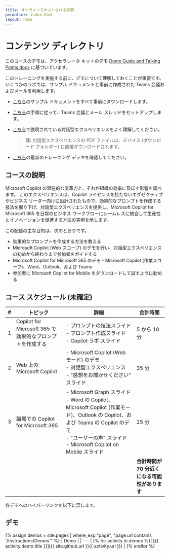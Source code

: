 ```yaml
---
title: オンラインでホストされる手順
permalink: index.html
layout: home
---
```


# コンテンツ ディレクトリ

このコースのデモは、アクセラレータ キットのデモ [Demo Guide and Talking Points.docx](https://microsoft.seismic.com/Link/Content/DCJC9CXBThjcFGfJjJXMQ2jXqfCG) に基づいています。

このトレーニングを実施する前に、デモについて理解しておくことが重要です。 いくつかのラボでは、サンプル ドキュメントと事前に作成された Teams 会議およびメールを利用します。

- [こちら](https://github.com/MicrosoftLearning/MS-4012-Microsoft-Copilot-Unlocked/tree/master/Resourcefiles)のサンプル ドキュメントをすべて事前にダウンロードします。
- [こちら](https://microsoft.seismic.com/Link/Content/DCFPQWmT2DMXC8WJjgjP4H44GWXG)の手順に従って、Teams 会議とメール スレッドをセットアップします。
- [こちら](https://github.com/MicrosoftLearning/MS-4012-Microsoft-Copilot-Unlocked/raw/master/Resourcefiles/MS-4012_interactive_experience.pdf)で説明されている対話型エクスペリエンスをよく理解してください。

    > **注:** 対話型エクスペリエンスの PDF ファイルは、デバイス (ダウンロード フォルダー) に直接ダウンロードされます。

- [こちら](https://github.com/MicrosoftLearning/MS-4012-Microsoft-Copilot-Unlocked/raw/master/Resourcefiles/MS-4012-ENU-PowerPoint.pptx)の最新のトレーニング デッキを確認してください。

## コースの説明

Microsoft Copilot の潜在的な変革力と、それが組織の効率に及ぼす影響を調べます。 このエクスペリエンスは、Copilot ライセンスを持たないエグゼクティブやビジネス リーダー向けに設計されたもので、効果的なプロンプトを作成する技法を掘り下げ、対話型エクスペリエンスを提供し、Microsoft Copilot for Microsoft 365 を日常のビジネス ワークフローにシームレスに統合して生産性とイノベーションを促進する方法の実例を示します。

この配信の主な目的は、次のとおりです。

- 効果的なプロンプトを作成する方法を教える
- Microsoft Copilot (Web スコープ) のデモを行い、対話型エクスペリエンスの初めから終わりまで参加者をガイドする
- Microsoft Copilot for Microsoft 365 のデモ - Microsoft Copilot (作業スコープ)、Word、Outlook、および Teams
- 参加者に Microsoft Copilot for Mobile をダウンロードして試すように勧める

## コース スケジュール (未確定) 

| # | トピック                                 | 詳細                                                                                          | 合計時間      |
|---|---------------------------------------|--------------------------------------------------------------------------------------------------|-----------------|
| 1 | Copilot for Microsoft 365 で効果的なプロンプトを作成する | - プロンプトの技法スライド <br> - プロンプト作成スライド <br> - Copilot ラボ スライド | 5 から 10 分    |
| 2 | Web 上の Microsoft Copilot          | - Microsoft Copilot (Web モード) のデモ <br> - 対話型エクスペリエンス  <br> - "感想をお聞かせください" スライド | 35 分      |
| 3 | 職場での Copilot for Microsoft 365     | - Microsoft Graph スライド <br> - Word の Copilot、Microsoft Copilot (作業モード)、Outlook の Copilot、および Teams の Copilot のデモ <br> - "ユーザーの声" スライド <br> - Microsoft Copilot on Mobile スライド | 25 分      |
|   |                                       |                                                                                                  | **合計時間が 70 分近くになる可能性があります** |


各デモへのハイパーリンクを以下に示します。

## デモ

{% assign demos = site.pages | where_exp:"page", "page.url contains '/Instructions/Demos'" %}
| Demo |
| --- |
{% for activity in demos %}| [{{ activity.demo.title }}]({{ site.github.url }}{{ activity.url }}) |
{% endfor %}

